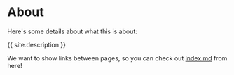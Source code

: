 # About

Here's some details about what this is about:

{{ site.description }}

We want to show links between pages, so you can check out [index.md](index.md) from here!
